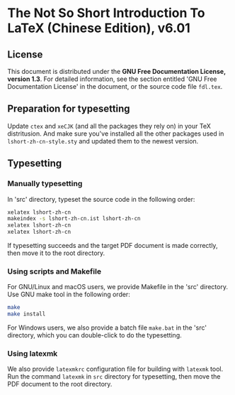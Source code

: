 # The Not So Short Introduction To LaTeX (Chinese Edition), v6.01

## License

This document is distributed under the **GNU Free Documentation License, version 1.3**.
For detailed information, see the section entitled 'GNU Free Documentation License' in the document, or the source code file `fdl.tex`.

## Preparation for typesetting

Update `ctex` and `xeCJK` (and all the packages they rely on) in your TeX distritusion. And make sure you've installed
all the other packages used in `lshort-zh-cn-style.sty` and updated them to the newest version.

## Typesetting

### Manually typesetting

In 'src' directory, typeset the source code in the following order:

```sh
xelatex lshort-zh-cn
makeindex -s lshort-zh-cn.ist lshort-zh-cn
xelatex lshort-zh-cn
xelatex lshort-zh-cn
```

If typesetting succeeds and the target PDF document is made correctly, then move it to the root directory.

### Using scripts and Makefile

For GNU/Linux and macOS users, we provide Makefile in the 'src' directory. Use GNU make tool in the following order:

```sh
make
make install
```

For Windows users, we also provide a batch file `make.bat` in the 'src' directory, which you can double-click to do the typesetting.

### Using latexmk

We also provide `latexmkrc` configuration file for building with `latexmk` tool. Run the command `latexmk` in `src` directory for typesetting, then move the PDF document to the root directory.

